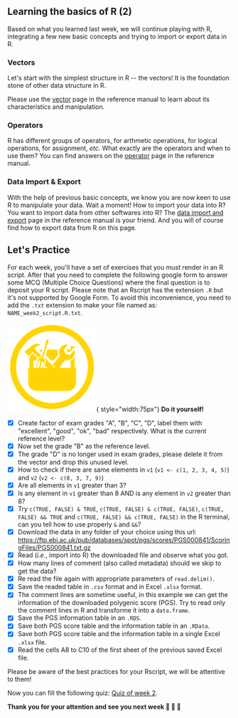 ## Learning the basics of R (2)

Based on what you learned last week, we will continue playing with R,
integrating a few new basic concepts and trying to import or export data in R.

### Vectors

Let's start with the simplest structure in R -- the vectors!
It is the foundation stone of other data structure in R.

Please use the [vector](r01_vectors.md) page in the reference manual to learn about its characteristics and manipulation.

### Operators

R has different groups of operators, for arthmetic operations, for logical operations, for assignment, *etc.*
What exactly are the operators and when to use them?
You can find answers on the [operator](r02_operators.md) page in the reference manual.

### Data Import & Export

With the help of previous basic concepts, we know you are now keen to use R to manipulate your data.
Wait a moment! How to import your data into R? You want to import data from other softwares into R?
The [data import and export](r07_data_import_export.md) page in the reference manual is your friend.
And you will of course find how to export data from R on this page.


## Let's Practice

For each week, you'll have a set of exercises that you must render in an R script. 
After that you need to complete the following google form to answer some MCQ (Multiple
Choice Questions) where the final question is to deposit your R script.
Please note that an Rscript has the extension `.R` but it's not supported by Google Form.
To avoid this inconvenience, you need to add the `.txt` extension to make your file named as: `NAME_week2_script.R.txt`. 

![](images/toolbox-do-it-yourself.png){ style="width:75px"} **Do it yourself!**

- [x] Create factor of exam grades "A", "B", "C", "D", label them with "excellent", "good", "ok", "bad" respectively. What is the current reference level?
- [x] Now set the grade "B" as the reference level.
- [x] The grade "D" is no longer used in exam grades, please delete it from the vector and drop this unused level.
- [x] How to check if there are same elements in `v1` (`v1 <- c(1, 2, 3, 4, 5)`) and `v2` (`v2 <- c(8, 3, 7, 9)`)
- [x] Are all elements in `v1` greater than 3?
- [x] Is any element in `v1` greater than 8 AND is any element in `v2` greater than 8?
- [x] Try `c(TRUE, FALSE) & TRUE`, `c(TRUE, FALSE) & c(TRUE, FALSE)`, `c(TRUE, FALSE) && TRUE` and
`c(TRUE, FALSE) && c(TRUE, FALSE)` in the R terminal, can you tell how to use properly `&` and `&&`? 
- [x] Download the data in any folder of your choice using this url:
https://ftp.ebi.ac.uk/pub/databases/spot/pgs/scores/PGS000841/ScoringFiles/PGS000841.txt.gz
- [x] Read (*i.e.*, import into R) the downloaded file and observe what you got.
- [x] How many lines of comment (also called metadata) should we skip to get the data?
- [x] Re read the file again with appropriate parameters of `read.delim()`.
- [x] Save the readed table in `.csv` format and in Excel `.xlsx` format.
- [x] The comment lines are sometime useful, in this example we can get the information of the downloaded polygenic score (PGS). Try to read only the comment lines in R and transforme it into a `data.frame`.
- [x] Save the PGS information table in an `.RDS`.
- [x] Save both PGS score table and the information table in an `.RData`.
- [x] Save both PGS score table and the information table in a single Excel `.xlsx` file.
- [x] Read the cells A8 to C10 of the first sheet of the previous saved Excel file.

Please be aware of the best practices for your Rscript, we will be attentive to them!

Now you can fill the following quiz: [Quiz of week 2](https://forms.gle/GX4gkqkARvns1mrU6).


**Thank you for your attention and see you next week :clap: :clap: :clap:**